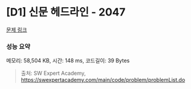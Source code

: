 # [D1] 신문 헤드라인 - 2047 

[문제 링크](https://swexpertacademy.com/main/code/problem/problemDetail.do?contestProbId=AV5QKsLaAy0DFAUq) 

### 성능 요약

메모리: 58,504 KB, 시간: 148 ms, 코드길이: 39 Bytes



> 출처: SW Expert Academy, https://swexpertacademy.com/main/code/problem/problemList.do